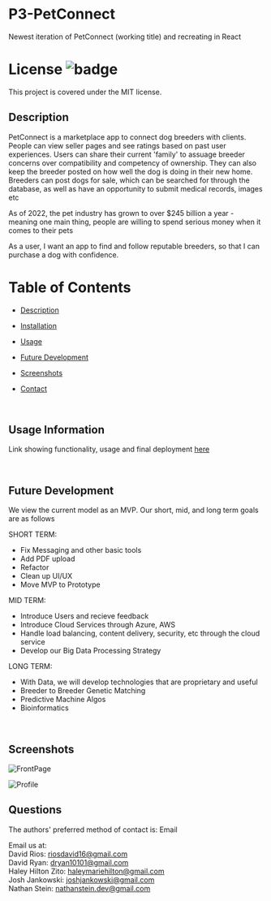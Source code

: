 # P3-PetConnect
Newest iteration of PetConnect (working title) and recreating in React 

# License ![badge](https://badgen.net/badge/license/MIT/blue)

This project is covered under the MIT license.

<a name="Description"></a>

## Description

PetConnect is a marketplace app to connect dog breeders with clients. People can view seller pages and see ratings based on past user experiences. Users can share their current 'family' to assuage breeder concerns over compatibility and competency of ownership. They can also keep the breeder posted on how well the dog is doing in their new home. Breeders can post dogs for sale, which can be searched for through the database, as well as have an opportunity to submit medical records, images etc

As of 2022, the pet industry has grown to over $245 billion a year - meaning one main thing, people are willing to spend serious money when it comes to their pets

As a user, I want an app to find and follow reputable breeders, so that I can purchase a dog with confidence.

# Table of Contents

- [Description](#Description)

- [Installation](#Installation-Instructions)

- [Usage](#usage)

- [Future Development](#Future-Development)

- [Screenshots](#screenshots)

- [Contact](#questions)



<br>



<a name="Usage"></a>

## Usage Information

Link showing functionality, usage and final deployment [here](https://thepetconnect.herokuapp.com/)

<br>
<a name="Future-Development"></a>

## Future Development
We view the current model as an MVP. Our short, mid, and long term goals are as follows


SHORT TERM: 
* Fix Messaging and other basic tools
* Add PDF upload
* Refactor
* Clean up UI/UX
* Move MVP to Prototype

MID TERM:
* Introduce Users and recieve feedback
* Introduce Cloud Services through Azure, AWS
* Handle load balancing, content delivery, security, etc through the cloud service
* Develop our Big Data Processing Strategy

LONG TERM:
* With Data, we will develop technologies that are proprietary and useful
* Breeder to Breeder Genetic Matching
* Predictive Machine Algos
* Bioinformatics

<br>

<a name="Screenshots"></a>

## Screenshots
![FrontPage](/client/src/images/readMeScreenshots/Frontpage.png)

![Profile](/client/src/images/readMeScreenshots/profile.png)
<br>
<a name="Questions"></a>

## Questions

The authors' preferred method of contact is: Email

Email us at:<br>
David Rios: riosdavid16@gmail.com<br>
David Ryan: dryan10101@gmail.com<br>
Haley Hilton Zito: haleymariehilton@gmail.com<br>
Josh Jankowski: joshjankowski@gmail.com<br>
Nathan Stein: nathanstein.dev@gmail.com<br>
